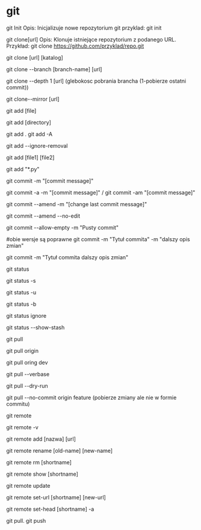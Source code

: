 # git

git Init
Opis: Inicjalizuje nowe repozytorium git
przyklad: git init


git clone[url]
Opis: Klonuje istniejące repozytorium z podanego URL.
Przykład: git clone https://github.com/przyklad/repo.git

git clone [url] [katalog]

git clone --branch [branch-name] [url]

git clone --depth 1 [url]  (glebokosc pobrania brancha (1-pobierze ostatni commit))

git clone--mirror [url]

git add [file]

git add [directory]

git add . git add -A

git add --ignore-removal

git add [file1] [file2]

git add "*.py"

git commit -m "[commit message]"

git commit -a -m "[commit message]" / git commit -am "[commit message]"

git commit --amend -m "[change last commit message]"

git commit --amend --no-edit

git commit  --allow-empty -m "Pusty commit"


#obie wersje są poprawne
git commit -m "Tytuł commita" -m "dalszy opis zmian" 

 git commit -m "Tytuł commita 
dalszy opis zmian"



git status

git status -s

git status -u

git status -b

git status ignore

git status --show-stash

git pull

git pull origin

git pull oring dev

git pull --verbase

git pull --dry-run

git pull --no-commit origin feature (pobierze zmiany ale nie w formie commitu)

git remote

git remote -v

git remote add [nazwa] [url]

git remote rename [old-name] [new-name]

git remote rm [shortname]

git remote show [shortname]

git remote update

git remote set-url [shortname] [new-url]

git remote set-head [shortname] -a

git pull. git push
